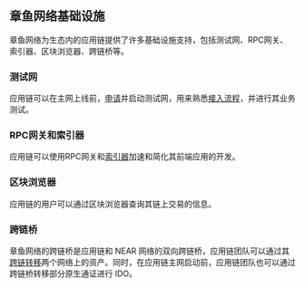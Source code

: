 ## 章鱼网络基础设施

章鱼网络为生态内的应用链提供了许多基础设施支持，包括测试网、RPC网关、索引器、区块浏览器、跨链桥等。

### 测试网

应用链可以在主网上线前，[申请](../guides/appchain-register.md)并启动测试网，用来熟悉[接入流程](../guides/appchain-startup.md)，并进行其业务测试。

### RPC网关和索引器

应用链可以使用RPC网关和[索引器](../guides/appchain-indexer.md)加速和简化其前端应用的开发。

### 区块浏览器

应用链的用户可以通过区块浏览器查询其链上交易的信息。

### 跨链桥

章鱼网络的跨链桥是应用链和 NEAR 网络的双向跨链桥，应用链团队可以通过其[跨链转移](../guides/assets-cross-chain.md)两个网络上的资产。同时，在应用链主网启动前，应用链团队也可以通过跨链桥转移部分原生通证进行 IDO。
